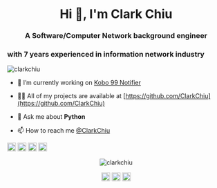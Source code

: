<h1 align="center">Hi 👋, I'm Clark Chiu</h1>
<h3 align="center">A Software/Computer Network background engineer</h3><h3>with 7 years experienced in information network industry</h3>
<p align="left"> <img src="https://komarev.com/ghpvc/?username=clarkchiu" alt="clarkchiu" /> </p>

- 🔭 I’m currently working on [Kobo 99 Notifier](https://github.com/ClarkChiu/kobo_99_notifier)

- 👨‍💻 All of my projects are available at [https://github.com/ClarkChiu](https://github.com/ClarkChiu)

- 💬 Ask me about **Python**

- 📫 How to reach me [@ClarkChiu](https://web.telegram.org/#/im?p=%40ClarkChiu)

<p align="left"><img src="https://konpa.github.io/devicon/devicon.git/icons/amazonwebservices/amazonwebservices-original-wordmark.svg" alt="amazonwebservices" width="20" height="20"/> <img src="https://konpa.github.io/devicon/devicon.git/icons/django/django-original.svg" alt="django" width="20" height="20"/> <img src="https://konpa.github.io/devicon/devicon.git/icons/docker/docker-original-wordmark.svg" alt="docker" width="20" height="20"/> <img src="https://konpa.github.io/devicon/devicon.git/icons/postgresql/postgresql-original-wordmark.svg" alt="postgresql" width="20" height="20"/></p><p align="center"> <img src="https://github-readme-stats.vercel.app/api?username=clarkchiu&show_icons=true" alt="clarkchiu" /> </p>

<p align="center">
<a href="https://dev.to/clarkchiu" target="blank"><img align="center" src="https://cdn.jsdelivr.net/npm/simple-icons@3.0.1/icons/dev-dot-to.svg" alt="clarkchiu" height="20" width="20" /></a>
<a href="https://linkedin.com/in/clarkchiu" target="blank"><img align="center" src="https://cdn.jsdelivr.net/npm/simple-icons@3.0.1/icons/linkedin.svg" alt="clarkchiu" height="20" width="20" /></a>
<a href="https://kaggle.com/clarkchiu" target="blank"><img align="center" src="https://cdn.jsdelivr.net/npm/simple-icons@3.0.1/icons/kaggle.svg" alt="clarkchiu" height="20" width="20" /></a>
</p>
